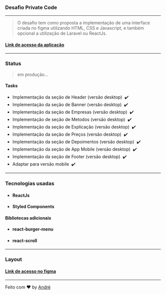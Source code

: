 ### Desafio Private Code

<hr />

> O desafio tem como proposta a implementação de uma interface criada no figma utilizando HTML, CSS e Javascript, e também opcional a utilização de Laravel ou ReactJs.
#### <a href="https://desafio-private-code.vercel.app/"> Link de acesso da aplicação </a>

<hr />

### Status
> em produção...
#### Tasks
- Implementação da seção de Header (versão desktop)&nbsp; ✔️
- Implementação da seção de Banner (versão desktop)&nbsp; ✔️
- Implementação da seção de Empresas (versão desktop)&nbsp; ✔️
- Implementação de seção de Metodos (versão desktop)&nbsp; ✔️
- Implementação da seção de Explicação (versão desktop)&nbsp; ✔️
- Implementação da seção de Preços (versão desktop)&nbsp; ✔️
- Implementação da seção de Depoimentos (versão desktop)&nbsp; ✔️
- Implementação da seção de App Mobile (versão desktop)&nbsp; ✔️
- Implementação da seção de Footer (versão desktop)&nbsp; ✔️
- Adaptar para versão mobile&nbsp; ✔️

<hr />

### Tecnologias usadas
- #### ReactJs
- #### Styled Components
#### Bibliotecas adicionais
- #### react-burger-menu
- #### react-scroll

<hr />

### Layout
#### <a href="https://www.figma.com/file/nfCb7JCbp0QupvwkCuDlfd/Desafio-(Copy)?node-id=0%3A1"> Link de acesso no figma </a>

<hr />

Feito com ♥ by <a href="https://github.com/vianaandre">André</a>

